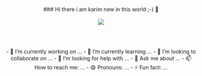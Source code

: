 


<p align="center">  
### Hi there i am karim new in this world ;-) 👋 <br><br>
<img src = "https://th.bing.com/th/id/R.153ddcc9fcb1cc1d139e3654aa5ddebb?rik=xGW5yRfMtLfSng&riu=http%3a%2f%2fkoreus.cdn.li%2fmedia%2f201412%2fchat-endormi-4.jpg&ehk=2uEDpzcUuA8sKzbGXgbT8%2bXu9iHVHwa91B%2ffNy8%2fGfo%3d&risl=&pid=ImgRaw&r=0"/></p><br><br>
 





<p align="center"> 
- 🔭 I’m currently working on ...
- 🌱 I’m currently learning ...
- 👯 I’m looking to collaborate on ...
- 🤔 I’m looking for help with ...
- 💬 Ask me about ...
- 📫 How to reach me: ...
- 😄 Pronouns: ...
- ⚡ Fun fact: ...
</p>
